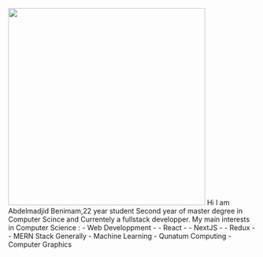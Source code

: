 <img src="https://i.imgur.com/5WA8Hau.png" height="400px">
Hi I am Abdelmadjid Benimam,22 year student Second year of master degree in Computer Scince and Currentely a fullstack developper.
My main interests in Computer Science : 
- Web Developpment
- - React
- - NextJS
- - Redux
- - MERN Stack Generally
- Machine Learning
- Qunatum Computing
- Computer Graphics
